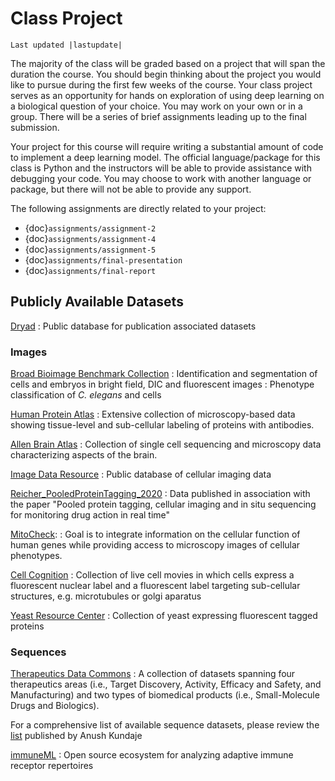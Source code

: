 # Class Project

```{eval-rst}
Last updated |lastupdate|
```

The majority of the class will be graded based on a project that will span the duration the course. You should begin thinking about the project you would like to pursue during the first few weeks of the course. Your class project serves as an opportunity for hands on exploration of using deep learning on a biological question of your choice. You may work on your own or in a group. There will be a series of brief assignments leading up to the final submission.

Your project for this course will require writing a substantial amount of code to implement a deep learning model. The official language/package for this class is Python and the instructors will be able to provide assistance with debugging your code. You may choose to work with another language or package, but there will not be able to provide any support.

The following assignments are directly related to your project:

- {doc}`assignments/assignment-2`
- {doc}`assignments/assignment-4`
- {doc}`assignments/assignment-5`
- {doc}`assignments/final-presentation`
- {doc}`assignments/final-report`

## Publicly Available Datasets

[Dryad](https://datadryad.org/search?f%5Bdc_subject_sm%5D%5B%5D=Biological+sciences)
: Public database for publication associated datasets

### Images

[Broad Bioimage Benchmark Collection](https://bbbc.broadinstitute.org/image_sets)
: Identification and segmentation of cells and embryos in bright field, DIC and fluorescent images
: Phenotype classification of *C. elegans* and cells

[Human Protein Atlas](https://www.proteinatlas.org)
: Extensive collection of microscopy-based data showing tissue-level and sub-cellular labeling of proteins with antibodies.

[Allen Brain Atlas](https://portal.brain-map.org/)
: Collection of single cell sequencing and microscopy data characterizing aspects of the brain.

[Image Data Resource](https://idr.openmicroscopy.org/)
: Public database of cellular imaging data

[Reicher_PooledProteinTagging_2020](https://datacommons.cyverse.org/browse/iplant/home/shared/commons_repo/curated/Reicher_PooledProteinTagging_2020)
: Data published in association with the paper "Pooled protein tagging, cellular imaging and in situ sequencing for monitoring drug action in real time"

[MitoCheck](https://www.mitocheck.org):
: Goal is to integrate information on the cellular function of human genes while providing access to microscopy images of cellular phenotypes.

[Cell Cognition](https://www.cellcognition-project.org/demo_data.html)
: Collection of live cell movies in which cells express a fluorescent nuclear label and a fluorescent label targeting sub-cellular structures, e.g. microtubules or golgi aparatus

[Yeast Resource Center](http://images.yeastrc.org/imagerepo/searchImageRepoInit.do)
: Collection of yeast expressing fluorescent tagged proteins

### Sequences

[Therapeutics Data Commons](https://tdcommons.ai/)
: A collection of datasets spanning four therapeutics areas (i.e., Target Discovery, Activity, Efficacy and Safety, and Manufacturing) and two types of biomedical products (i.e., Small-Molecule Drugs and Biologics).

For a comprehensive list of available sequence datasets, please review the [list](https://sites.google.com/site/anshulkundaje/idatasets) published by Anush Kundaje

[immuneML](https://immuneml.uio.no/)
: Open source ecosystem for analyzing adaptive immune receptor repertoires
